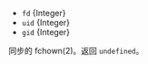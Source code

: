 <!-- YAML
added: v0.4.7
-->

* `fd` {Integer}
* `uid` {Integer}
* `gid` {Integer}

同步的 fchown(2)。返回 `undefined`。


